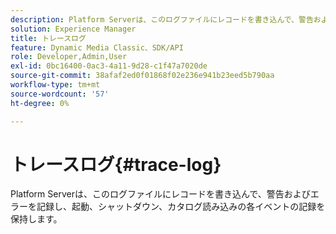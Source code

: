 ```yaml
---
description: Platform Serverは、このログファイルにレコードを書き込んで、警告およびエラーを記録し、起動、シャットダウン、カタログ読み込みの各イベントの記録を保持します。
solution: Experience Manager
title: トレースログ
feature: Dynamic Media Classic、SDK/API
role: Developer,Admin,User
exl-id: 0bc16400-0ac3-4a11-9d28-c1f47a7020de
source-git-commit: 38afaf2ed0f01868f02e236e941b23eed5b790aa
workflow-type: tm+mt
source-wordcount: '57'
ht-degree: 0%

---
```


# トレースログ{#trace-log}

Platform Serverは、このログファイルにレコードを書き込んで、警告およびエラーを記録し、起動、シャットダウン、カタログ読み込みの各イベントの記録を保持します。
